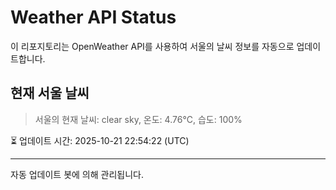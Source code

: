 
# Weather API Status

이 리포지토리는 OpenWeather API를 사용하여 서울의 날씨 정보를 자동으로 업데이트합니다.

## 현재 서울 날씨
> 서울의 현재 날씨: clear sky, 온도: 4.76°C, 습도: 100%

⏳ 업데이트 시간: 2025-10-21 22:54:22 (UTC)

---
자동 업데이트 봇에 의해 관리됩니다.
